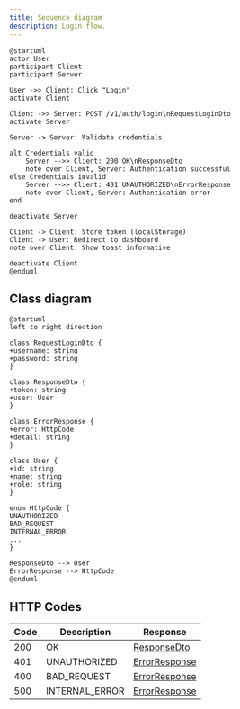 ```yaml
---
title: Sequence diagram
description: Login flow.
---
```


```plantuml
@startuml
actor User
participant Client
participant Server

User ->> Client: Click "Login"
activate Client

Client ->> Server: POST /v1/auth/login\nRequestLoginDto
activate Server

Server -> Server: Validate credentials

alt Credentials valid
    Server -->> Client: 200 OK\nResponseDto
    note over Client, Server: Authentication successful
else Credentials invalid
    Server -->> Client: 401 UNAUTHORIZED\nErrorResponse
    note over Client, Server: Authentication error
end

deactivate Server

Client -> Client: Store token (localStorage)
Client -> User: Redirect to dashboard
note over Client: Show toast informative

deactivate Client
@enduml
```

## Class diagram

```plantuml
@startuml
left to right direction

class RequestLoginDto {
+username: string
+password: string
}

class ResponseDto {
+token: string
+user: User
}

class ErrorResponse {
+error: HttpCode
+detail: string
}

class User {
+id: string
+name: string
+role: string
}

enum HttpCode {
UNAUTHORIZED
BAD_REQUEST
INTERNAL_ERROR
...
}

ResponseDto --> User
ErrorResponse --> HttpCode
@enduml
```

## HTTP Codes

| Code | Description    | Response                                   |
| ---- | -------------- | ------------------------------------------ |
| 200  | OK             | [ResponseDto](/interfaces/responsedto)     |
| 401  | UNAUTHORIZED   | [ErrorResponse](/interfaces/errorresponse) |
| 400  | BAD_REQUEST    | [ErrorResponse](/interfaces/errorresponse) |
| 500  | INTERNAL_ERROR | [ErrorResponse](/interfaces/errorresponse) |
